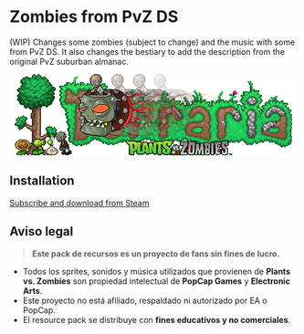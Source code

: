 # Zombies from PvZ DS

(WIP) Changes some zombies (subject to change) and the music with some from PvZ DS. It also changes the bestiary to add the description from the original PvZ suburban almanac.

<div align="center">
  <a href="https://github.com/K0Y0Y/Terraria-PvZ-DS-RP.git">
    <img src="Content/Images/Logo.png" alt="Logo">
  </a>
</div>

## Installation

<a href="https://steamcommunity.com/sharedfiles/filedetails/?id=3434443215">Subscribe and download from Steam</a>
## Aviso legal

> **Este pack de recursos es un proyecto de fans sin fines de lucro.**

- Todos los sprites, sonidos y música utilizados que provienen de **Plants vs. Zombies** son propiedad intelectual de **PopCap Games** y **Electronic Arts**.
- Este proyecto no está afiliado, respaldado ni autorizado por EA o PopCap.
- El resource pack se distribuye con **fines educativos y no comerciales**.